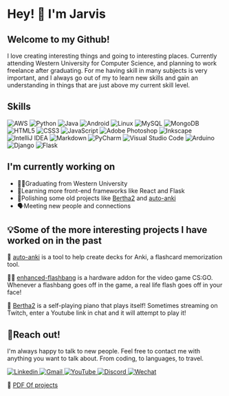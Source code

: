 # Hey! 👋 I'm Jarvis

## Welcome to my Github! 
I love creating interesting things and going to interesting places. Currently attending Western University for Computer Science, and planning to work freelance after graduating. For me having skill in many subjects is very important, and I always go out of my to learn new skills and gain an understanding in things that are just above my current skill level.

## Skills

![AWS](https://img.shields.io/badge/AWS-%23FF9900.svg?style=flat&logo=amazon-aws&logoColor=white)
![Python](https://img.shields.io/badge/Python-3670A0?style=flat&logo=python&logoColor=ffdd54)
![Java](https://img.shields.io/badge/Java-%23ED8B00.svg?style=flat&logo=java&logoColor=white)
![Android](https://img.shields.io/badge/Android-3DDC84?style=flat&logo=android&logoColor=white)
![Linux](https://img.shields.io/badge/Linux-FCC624?style=flat&logo=linux&logoColor=black)
![MySQL](https://img.shields.io/badge/MySQL-%2300f.svg?style=flat&logo=mysql&logoColor=white)
![MongoDB](https://img.shields.io/badge/MongoDB-%234ea94b.svg?style=flat&logo=mongodb&logoColor=white)
![HTML5](https://img.shields.io/badge/HTML5-%23E34F26.svg?style=flat&logo=html5&logoColor=white)
![CSS3](https://img.shields.io/badge/CSS3-%231572B6.svg?style=flat&logo=css3&logoColor=white)
![JavaScript](https://img.shields.io/badge/Javascript-%23323330.svg?style=flat&logo=javascript&logoColor=%23F7DF1E)
![Adobe Photoshop](https://img.shields.io/badge/Adobe%20Photoshop-%2331A8FF.svg?style=flat&logo=adobe%20photoshop&logoColor=white)
![Inkscape](https://img.shields.io/badge/Inkscape-e0e0e0?style=flat&logo=inkscape&logoColor=080A13)
![IntelliJ IDEA](https://img.shields.io/badge/IntelliJIDEA-000000.svg?style=flat&logo=intellij-idea&logoColor=white)
![Markdown](https://img.shields.io/badge/markdown-%23000000.svg?style=flat&logo=markdown&logoColor=white)
![PyCharm](https://img.shields.io/badge/pycharm-143?style=flat&logo=pycharm&logoColor=black&color=black&labelColor=green)
![Visual Studio Code](https://img.shields.io/badge/Visual%20Studio%20Code-0078d7.svg?style=flat&logo=visual-studio-code&logoColor=white)
![Arduino](https://img.shields.io/badge/-Arduino-00979D?style=flat&logo=Arduino&logoColor=white)
![Django](https://img.shields.io/badge/django-%23092E20.svg?style=flat&logo=django&logoColor=white)
![Flask](https://img.shields.io/badge/flask-%23000.svg?style=flat&logo=flask&logoColor=white)


## I'm currently working on


- 🧑‍🎓Graduating from Western University
- 🌸Learning more front-end frameworks like React and Flask
- 🧹Polishing some old projects like [Bertha2](https://github.com/boyesm/Bertha2) and [auto-anki](https://github.com/timmy6figures/auto-anki)
- 🗣Meeting new people and connections


## 💡Some of the more interesting projects I have worked on in the past

📝  [auto-anki](https://github.com/timmy6figures/auto-anki) is a tool to help create decks for Anki, a flashcard memorization tool. 

👨‍🏭  [enhanced-flashbang](https://github.com/timmy6figures/enhanced-flashbang) is a hardware addon for the video game CS:GO. Whenever a flashbang goes off in the game, a real life flash goes off in your face! 

🎹 [Bertha2](https://github.com/boyesm/Bertha2) is a self-playing piano that plays itself! Sometimes streaming on Twitch, enter a Youtube link in chat and it will attempt to play it!

  
## 🤝Reach out!
I'm always happy to talk to new people. Feel free to contact me with anything you want to talk about. From coding, to languages, to travel.


<p>
  <a href="https://www.linkedin.com/in/jarvis-coghlin-6b137a1a3/" title="Linkedin">
    <img src="https://img.shields.io/badge/linkedin-%230077B5.svg?style=for-the-badge&logo=linkedin&logoColor=white" alt="Linkedin" />
  </a>
  
  <a href="mailto:jarviscoghlin@gmail.com" title="Gmail">
    <img src="https://img.shields.io/badge/Gmail-D14836?style=for-the-badge&logo=gmail&logoColor=white" alt="Gmail" />
  </a>
  
  <a href="https://www.youtube.com/channel/UC2fm48El_nTcEV0CmV4d1cw" title="YouTube">
    <img src="https://img.shields.io/badge/YouTube-%23FF0000.svg?style=for-the-badge&logo=YouTube&logoColor=white" alt="YouTube" />
  </a>
  
  <a href="https://discordapp.com/users/timmy6figures#3912" title="Discord">
    <img src="https://img.shields.io/badge/Discord-%237289DA.svg?style=for-the-badge&logo=discord&logoColor=white" alt="Discord" />
  </a>
  
  
  <a href="https://u.wechat.com/kKhMIBXoO9No_dYoapjLPH8" title="Wechat">
    <img src="https://img.shields.io/badge/WeChat-07C160?style=for-the-badge&logo=wechat&logoColor=white" alt="Wechat" />
  </a>
  
</p>



📄  [PDF Of projects](https://github.com/timmy6figures/timmy6figures/blob/main/ProjectsPDF.pdf)

<!---
[Website](https://timmy6figures.com)
-->
